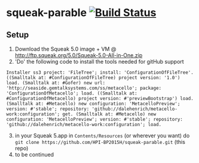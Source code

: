 # squeak-parable [![Build Status](https://travis-ci.org//HPI-BP2015H/squeak-parable.png?branch=master)](https://travis-ci.org/HPI-BP2015H/squeak-parable)


## Setup

1. Download the Squeak 5.0 image + VM @ http://ftp.squeak.org/5.0/Squeak-5.0-All-in-One.zip
2. 'Do' the following code to install the tools needed for gitHub support

`Installer ss3
project: 'FileTree';
install: 'ConfigurationOfFileTree'.
((Smalltalk at: #ConfigurationOfFileTree) project version: '1.0') load.
(Smalltalk at: #Gofer) new
url: 'http://seaside.gemtalksystems.com/ss/metacello'; package: 'ConfigurationOfMetacello';
load.
((Smalltalk at: #ConfigurationOfMetacello) project version: #'previewBootstrap') load.
(Smalltalk at: #Metacello) new
configuration: 'MetacelloPreview';
version: #'stable';
repository: 'github://dalehenrich/metacello-work:configuration'; get.
(Smalltalk at: #Metacello) new
configuration: 'MetacelloPreview';
version: #'stable';
repository: 'github://dalehenrich/metacello-work:configuration'; load. `

3. in your Squeak 5.app in `Contents/Resources` (or wherever you want) do `git clone https://github.com/HPI-BP2015H/squeak-parable.git` (this repo)
4. to be continued
